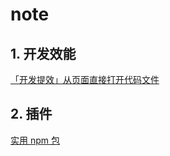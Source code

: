 # note

## 1. 开发效能

[「开发提效」从页面直接打开代码文件](https://mp.weixin.qq.com/s/LB7Fv_yjqVNjNTCmcDiMGg)

## 2. 插件

[实用 npm 包](https://github.com/Atlanstis/note/blob/main/files/npm-packages.md)